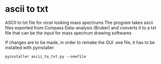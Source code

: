# ascii to txt
 ASCII to txt file for nicer looking mass spectrums
 The program takes ascii files exported from Compass Data-analysis (Bruker) and converts it to a txt file that can be the input for mass spectrum drawing softwares

 If changes are to be made, in order to remake the GUI .exe file, it has to be installed with pyinstaller:

    pyinstaller ascii_to_txt.py --onefile

 
